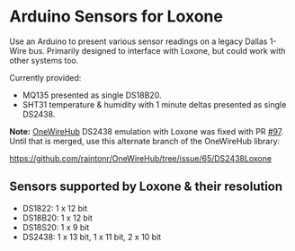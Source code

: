 # Arduino Sensors for Loxone

Use an Arduino to present various sensor readings on a legacy Dallas 1-Wire bus. Primarily designed to interface with Loxone, but could work with other systems too.

Currently provided:

- MQ135 presented as single DS18B20.
- SHT31 temperature & humidity with 1 minute deltas presented as single DS2438.

**Note:** [OneWireHub](https://github.com/orgua/OneWireHub/) DS2438 emulation with Loxone was fixed with PR [#97](https://github.com/orgua/OneWireHub/pull/97). Until that is merged, use this alternate branch of the OneWireHub library:

https://github.com/raintonr/OneWireHub/tree/issue/65/DS2438Loxone

## Sensors supported by Loxone & their resolution 

- DS1822: 1 x 12 bit
- DS18B20: 1 x 12 bit
- DS18S20: 1 x 9 bit
- DS2438: 1 x 13 bit, 1 x 11 bit, 2 x 10 bit
